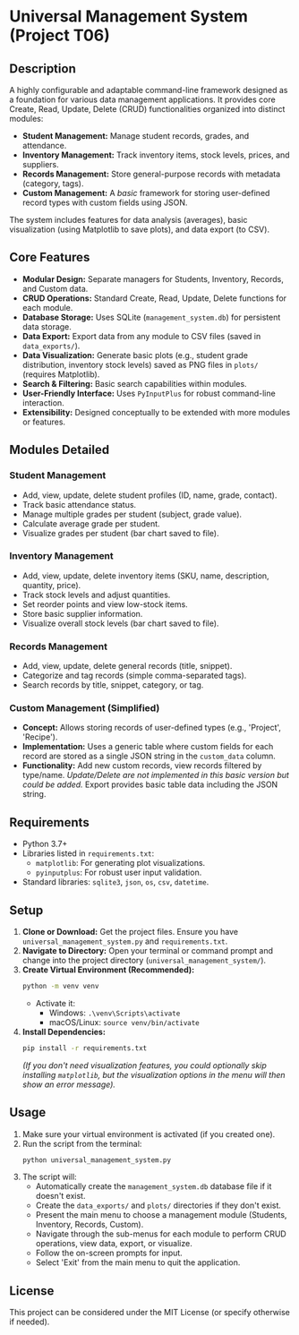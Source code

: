 # Universal Management System (Project T06)

## Description

A highly configurable and adaptable command-line framework designed as a foundation for various data management applications. It provides core Create, Read, Update, Delete (CRUD) functionalities organized into distinct modules:

*   **Student Management:** Manage student records, grades, and attendance.
*   **Inventory Management:** Track inventory items, stock levels, prices, and suppliers.
*   **Records Management:** Store general-purpose records with metadata (category, tags).
*   **Custom Management:** A *basic* framework for storing user-defined record types with custom fields using JSON.

The system includes features for data analysis (averages), basic visualization (using Matplotlib to save plots), and data export (to CSV).

## Core Features

*   **Modular Design:** Separate managers for Students, Inventory, Records, and Custom data.
*   **CRUD Operations:** Standard Create, Read, Update, Delete functions for each module.
*   **Database Storage:** Uses SQLite (`management_system.db`) for persistent data storage.
*   **Data Export:** Export data from any module to CSV files (saved in `data_exports/`).
*   **Data Visualization:** Generate basic plots (e.g., student grade distribution, inventory stock levels) saved as PNG files in `plots/` (requires Matplotlib).
*   **Search & Filtering:** Basic search capabilities within modules.
*   **User-Friendly Interface:** Uses `PyInputPlus` for robust command-line interaction.
*   **Extensibility:** Designed conceptually to be extended with more modules or features.

## Modules Detailed

### Student Management
*   Add, view, update, delete student profiles (ID, name, grade, contact).
*   Track basic attendance status.
*   Manage multiple grades per student (subject, grade value).
*   Calculate average grade per student.
*   Visualize grades per student (bar chart saved to file).

### Inventory Management
*   Add, view, update, delete inventory items (SKU, name, description, quantity, price).
*   Track stock levels and adjust quantities.
*   Set reorder points and view low-stock items.
*   Store basic supplier information.
*   Visualize overall stock levels (bar chart saved to file).

### Records Management
*   Add, view, update, delete general records (title, snippet).
*   Categorize and tag records (simple comma-separated tags).
*   Search records by title, snippet, category, or tag.

### Custom Management (Simplified)
*   **Concept:** Allows storing records of user-defined types (e.g., 'Project', 'Recipe').
*   **Implementation:** Uses a generic table where custom fields for each record are stored as a single JSON string in the `custom_data` column.
*   **Functionality:** Add new custom records, view records filtered by type/name. *Update/Delete are not implemented in this basic version but could be added.* Export provides basic table data including the JSON string.

## Requirements

*   Python 3.7+
*   Libraries listed in `requirements.txt`:
    *   `matplotlib`: For generating plot visualizations.
    *   `pyinputplus`: For robust user input validation.
*   Standard libraries: `sqlite3`, `json`, `os`, `csv`, `datetime`.

## Setup

1.  **Clone or Download:** Get the project files. Ensure you have `universal_management_system.py` and `requirements.txt`.
2.  **Navigate to Directory:** Open your terminal or command prompt and change into the project directory (`universal_management_system/`).
3.  **Create Virtual Environment (Recommended):**
    ```bash
    python -m venv venv
    ```
    *   Activate it:
        *   Windows: `.\venv\Scripts\activate`
        *   macOS/Linux: `source venv/bin/activate`
4.  **Install Dependencies:**
    ```bash
    pip install -r requirements.txt
    ```
    *(If you don't need visualization features, you could optionally skip installing `matplotlib`, but the visualization options in the menu will then show an error message).*

## Usage

1.  Make sure your virtual environment is activated (if you created one).
2.  Run the script from the terminal:
    ```bash
    python universal_management_system.py
    ```
3.  The script will:
    *   Automatically create the `management_system.db` database file if it doesn't exist.
    *   Create the `data_exports/` and `plots/` directories if they don't exist.
    *   Present the main menu to choose a management module (Students, Inventory, Records, Custom).
    *   Navigate through the sub-menus for each module to perform CRUD operations, view data, export, or visualize.
    *   Follow the on-screen prompts for input.
    *   Select 'Exit' from the main menu to quit the application.

## License

This project can be considered under the MIT License (or specify otherwise if needed).